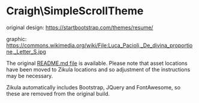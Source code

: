 # Craigh\SimpleScrollTheme

original design: https://startbootstrap.com/themes/resume/

graphic: https://commons.wikimedia.org/wiki/File:Luca_Pacioli,_De_divina_proportione,_Letter_S.jpg

The original [README.md file](Resources/meta/startbootstrap-resume-gh-pages/README.md) is available.
Please note that asset locations have been moved to Zikula locations and so adjustment of the
instructions may be necessary.

Zikula automatically includes Bootstrap, JQuery and FontAwesome, so these are removed from
the original build.
